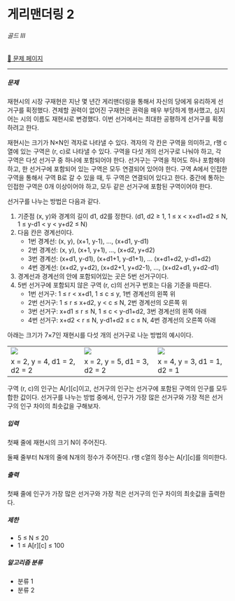 # 게리맨더링 2

###### 골드 Ⅲ

[:link: 문제 페이지](https://www.acmicpc.net/problem/17779)

---

##### 문제

재현시의 시장 구재현은 지난 몇 년간 게리맨더링을 통해서 자신의 당에게 유리하게 선거구를 획정했다. 견제할 권력이 없어진 구재현은 권력을 매우 부당하게 행사했고, 심지어는 시의 이름도 재현시로 변경했다. 이번 선거에서는 최대한 공평하게 선거구를 획정하려고 한다.

재현시는 크기가 N×N인 격자로 나타낼 수 있다. 격자의 각 칸은 구역을 의미하고, r행 c열에 있는 구역은 (r, c)로 나타낼 수 있다. 구역을 다섯 개의 선거구로 나눠야 하고, 각 구역은 다섯 선거구 중 하나에 포함되어야 한다. 선거구는 구역을 적어도 하나 포함해야 하고, 한 선거구에 포함되어 있는 구역은 모두 연결되어 있어야 한다. 구역 A에서 인접한 구역을 통해서 구역 B로 갈 수 있을 때, 두 구역은 연결되어 있다고 한다. 중간에 통하는 인접한 구역은 0개 이상이어야 하고, 모두 같은 선거구에 포함된 구역이어야 한다.

선거구를 나누는 방법은 다음과 같다.

1. 기준점 (x, y)와 경계의 길이 d1, d2를 정한다. (d1, d2 ≥ 1, 1 ≤ x < x+d1+d2 ≤ N, 1 ≤ y-d1 < y < y+d2 ≤ N)
2. 다음 칸은 경계선이다.
   - 1번 경계선: (x, y), (x+1, y-1), ..., (x+d1, y-d1)
   - 2번 경계선: (x, y), (x+1, y+1), ..., (x+d2, y+d2)
   - 3번 경계선: (x+d1, y-d1), (x+d1+1, y-d1+1), ... (x+d1+d2, y-d1+d2)
   - 4번 경계선: (x+d2, y+d2), (x+d2+1, y+d2-1), ..., (x+d2+d1, y+d2-d1)
3. 경계선과 경계선의 안에 포함되어있는 곳은 5번 선거구이다.
4. 5번 선거구에 포함되지 않은 구역 (r, c)의 선거구 번호는 다음 기준을 따른다.
   - 1번 선거구: 1 ≤ r < x+d1, 1 ≤ c ≤ y, 1번 경계선의 왼쪽 위
   - 2번 선거구: 1 ≤ r ≤ x+d2, y < c ≤ N, 2번 경계선의 오른쪽 위
   - 3번 선거구: x+d1 ≤ r ≤ N, 1 ≤ c < y-d1+d2, 3번 경계선의 왼쪽 아래
   - 4번 선거구: x+d2 < r ≤ N, y-d1+d2 ≤ c ≤ N, 4번 경계선의 오른쪽 아래

아래는 크기가 7×7인 재현시를 다섯 개의 선거구로 나눈 방법의 예시이다.

|                                                                                 |                                                                                 |                                                                                 |
| ------------------------------------------------------------------------------- | ------------------------------------------------------------------------------- | ------------------------------------------------------------------------------- |
| ![](https://upload.acmicpc.net/c144c31e-db45-4094-9c1d-0656a690aef0/-/preview/) | ![](https://upload.acmicpc.net/813c38e0-3197-4589-bc96-17d96eb9ed14/-/preview/) | ![](https://upload.acmicpc.net/892417dd-b824-4d4e-8bce-2faf341a9f66/-/preview/) |
| x = 2, y = 4, d1 = 2, d2 = 2                                                    | x = 2, y = 5, d1 = 3, d2 = 2                                                    | x = 4, y = 3, d1 = 1, d2 = 1                                                    |

구역 (r, c)의 인구는 A[r][c]이고, 선거구의 인구는 선거구에 포함된 구역의 인구를 모두 합한 값이다. 선거구를 나누는 방법 중에서, 인구가 가장 많은 선거구와 가장 적은 선거구의 인구 차이의 최솟값을 구해보자.

##### 입력

첫째 줄에 재현시의 크기 N이 주어진다.

둘째 줄부터 N개의 줄에 N개의 정수가 주어진다. r행 c열의 정수는 A[r][c]를 의미한다.

##### 출력

첫째 줄에 인구가 가장 많은 선거구와 가장 적은 선거구의 인구 차이의 최솟값을 출력한다.

##### 제한

- 5 ≤ N ≤ 20
- 1 ≤ A[r][c] ≤ 100

##### 알고리즘 분류

- 분류 1
- 분류 2

